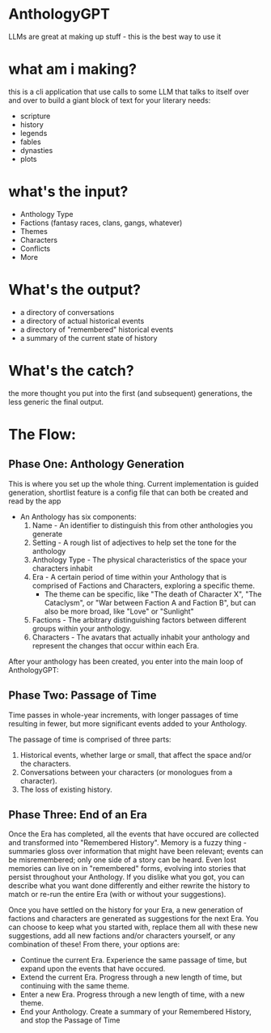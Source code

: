 # AnthologyGPT
LLMs are great at making up stuff - this is the best way to use it


# what am i making?

this is a cli application that use calls to some LLM that talks to itself over and over to build a giant block of text for your literary needs:

- scripture
- history
- legends
- fables
- dynasties
- plots

# what's the input?

- Anthology Type
- Factions (fantasy races, clans, gangs, whatever)
- Themes
- Characters
- Conflicts
- More

# What's the output?

- a directory of conversations
- a directory of actual historical events
- a directory of "remembered" historical events
- a summary of the current state of history

# What's the catch?

the more thought you put into the first (and subsequent) generations, the less generic the final output.


# The Flow:

## Phase One: Anthology Generation

This is where you set up the whole thing. Current implementation is guided generation, shortlist feature is a config file that can both be created and read by the app


- An Anthology has six components:
    1. Name - An identifier to distinguish this from other anthologies you generate
    2. Setting - A rough list of adjectives to help set the tone for the anthology
    3. Anthology Type - The physical characteristics of the space your characters inhabit
    4. Era - A certain period of time within your Anthology that is comprised of Factions and Characters, exploring a specific theme.
        - The theme can be specific, like "The death of Character X", "The Cataclysm", or "War between Faction A and Faction B", but can also be more broad, like "Love" or "Sunlight"
    4. Factions - The arbitrary distinguishing factors between different groups within your anthology.
    5. Characters - The avatars that actually inhabit your anthology and represent the changes that occur within each Era.


After your anthology has been created, you enter into the main loop of AnthologyGPT:

## Phase Two: Passage of Time

Time passes in whole-year increments, with longer passages of time resulting in fewer, but more significant events added to your Anthology.

The passage of time is comprised of three parts:
1. Historical events, whether large or small, that affect the space and/or the characters.
2. Conversations between your characters (or monologues from a character).
3. The loss of existing history.

## Phase Three: End of an Era


Once the Era has completed, all the events that have occured are collected and transformed into "Remembered History".
Memory is a fuzzy thing - summaries gloss over information that might have been relevant; events can be misremembered; only one side of a story can be heard.
Even lost memories can live on in "remembered" forms, evolving into stories that persist throughout your Anthology.
If you dislike what you got, you can describe what you want done differently and either rewrite the history to match or re-run the entire Era (with or without your suggestions).

Once you have settled on the history for your Era, a new generation of factions and characters are generated as suggestions for the next Era. 
You can choose to keep what you started with, replace them all with these new suggestions, add all new factions and/or characters yourself, or any combination of these!
From there, your options are:
- Continue the current Era. Experience the same passage of time, but expand upon the events that have occured.
- Extend the current Era. Progress through a new length of time, but continuing with the same theme.
- Enter a new Era. Progress through a new length of time, with a new theme.
- End your Anthology. Create a summary of your Remembered History, and stop the Passage of Time


